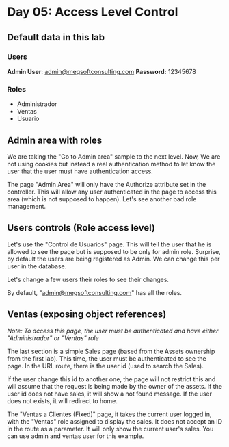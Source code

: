 # Day 05:  Access Level Control

## Default data in this lab
### Users
**Admin User**: admin@megsoftconsulting.com
**Password:** 12345678

### Roles
- Administrador
- Ventas
- Usuario

## Admin area with roles
We are taking the "Go to Admin area" sample to the next level. Now, We are not using cookies but instead a real authentication method to let know the user that the user must have authentication access.

The page "Admin Area" will only have the Authorize attribute set in the controller. This will allow any user authenticated in the page to access this area (which is not supposed to happen). Let's see another bad role management.

## Users controls (Role access level)
Let's use the "Control de Usuarios" page. This will tell the user that he is allowed to see the page but is supposed to be only for admin role. Surprise, by default the users are being registered as Admin. We can change this per user in the database.

Let's change a few users their roles to see their changes. 

By default, "admin@megsoftconsulting.com" has all the roles. 

## Ventas (exposing object references)
_Note: To access this page, the user must be authenticated and have either "Administrador" or "Ventas" role_

The last section is a simple Sales page (based from the Assets ownership from the first lab). This time, the user must be authenticated to see the page. In the URL route, there is the user id (used to search the Sales). 

If the user change this id to another one, the page will not restrict this and will assume that the request is being made by the owner of the assets. If the user id does not have sales, it will show a not found message. If the user does not exists, it will redirect to home.

The "Ventas a Clientes (Fixed)" page, it takes the current user logged in, with the "Ventas" role assigned to display the sales. It does not accept an ID in the route as a parameter. It will only show the current user's sales. You can use admin and ventas user for this example.